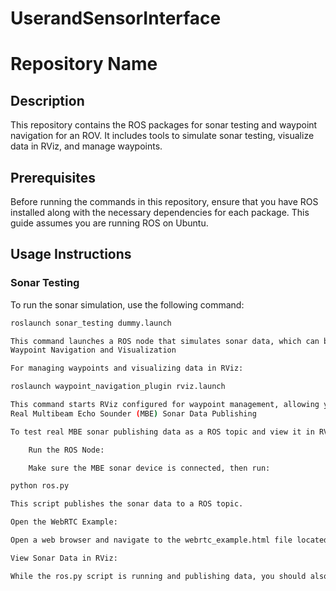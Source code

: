 # UserandSensorInterface
# Repository Name

## Description
This repository contains the ROS packages for sonar testing and waypoint navigation for an ROV. It includes tools to simulate sonar testing, visualize data in RViz, and manage waypoints.

## Prerequisites
Before running the commands in this repository, ensure that you have ROS installed along with the necessary dependencies for each package. This guide assumes you are running ROS on Ubuntu.

## Usage Instructions

### Sonar Testing
To run the sonar simulation, use the following command:

```bash
roslaunch sonar_testing dummy.launch

This command launches a ROS node that simulates sonar data, which can be useful for testing purposes without needing actual hardware.
Waypoint Navigation and Visualization

For managing waypoints and visualizing data in RViz:

roslaunch waypoint_navigation_plugin rviz.launch

This command starts RViz configured for waypoint management, allowing you to add, remove, and modify waypoints for the ROV.
Real Multibeam Echo Sounder (MBE) Sonar Data Publishing

To test real MBE sonar publishing data as a ROS topic and view it in RViz, follow these steps:

    Run the ROS Node:

    Make sure the MBE sonar device is connected, then run:

python ros.py

This script publishes the sonar data to a ROS topic.

Open the WebRTC Example:

Open a web browser and navigate to the webrtc_example.html file located in the main directory of this repository. Ensure the sonar device is running and check that the sonar data is visible on the web page.

View Sonar Data in RViz:

While the ros.py script is running and publishing data, you should also be able to view this data in RViz under the respective ROS topic configured for sonar data visualization.
